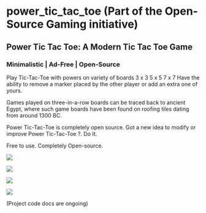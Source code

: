 # power_tic_tac_toe (Part of the Open-Source Gaming initiative)

## Power Tic Tac Toe: A Modern Tic Tac Toe Game

### Minimalistic | Ad-Free | Open-Source

Play Tic-Tac-Toe with powers on variety of boards
3 x 3
5 x 5
7 x 7
Have the ability to remove a marker placed by the other player or add an extra one of yours.

Games played on three-in-a-row boards can be traced back to ancient Egypt, where such game boards have been found on roofing tiles dating from around 1300 BC.

Power Tic-Tac-Toe is completely open source. Got a new idea to modify or improve Power Tic-Tac-Toe ?. Do It.

Free to use. Completely Open-source.

![](https://github.com/deven98/power_tic_tac_toe/raw/master/screenshots/ss_1.jpeg)

![](https://github.com/deven98/power_tic_tac_toe/raw/master/screenshots/ss_2.jpeg)

![](https://github.com/deven98/power_tic_tac_toe/raw/master/screenshots/ss_3.jpeg)

![](https://github.com/deven98/power_tic_tac_toe/raw/master/screenshots/ss_4.jpeg)

(Project code docs are ongoing)
